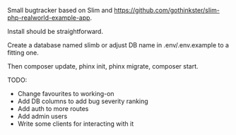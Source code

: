 Small bugtracker based on Slim and https://github.com/gothinkster/slim-php-realworld-example-app. 

Install should be straightforward. 

Create a database named slimb or adjust DB name in .env/.env.example to a fitting one.

Then composer update, phinx init, phinx migrate, composer start. 

TODO:
- Change favourites to working-on
- Add DB columns to add bug severity ranking
- Add auth to more routes
- Add admin users
- Write some clients for interacting with it

